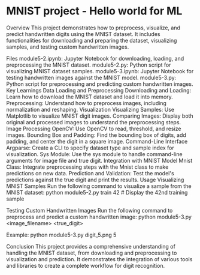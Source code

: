 # MNIST project - Hello world for ML
Overview
This project demonstrates how to preprocess, visualize, and predict handwritten digits using the MNIST dataset. It includes functionalities for downloading and preparing the dataset, visualizing samples, and testing custom handwritten images.

Files
module5-2.ipynb: Jupyter Notebook for downloading, loading, and preprocessing the MNIST dataset.
module5-2.py: Python script for visualizing MNIST dataset samples.
module5-3.ipynb: Jupyter Notebook for testing handwritten images against the MNIST model.
module5-3.py: Python script for preprocessing and predicting custom handwritten images.
Key Learnings
Data Loading and Preprocessing
Downloading and Loading: Learn how to download the MNIST dataset and load it into memory.
Preprocessing: Understand how to preprocess images, including normalization and reshaping.
Visualization
Visualizing Samples: Use Matplotlib to visualize MNIST digit images.
Comparing Images: Display both original and processed images to understand the preprocessing steps.
Image Processing
OpenCV: Use OpenCV to read, threshold, and resize images.
Bounding Box and Padding: Find the bounding box of digits, add padding, and center the digit in a square image.
Command-Line Interface
Argparse: Create a CLI to specify dataset type and sample index for visualization.
Sys Module: Use the sys module to handle command-line arguments for image file and true digit.
Integration with MNIST Model
Mnist Class: Integrate preprocessing steps with the Mnist class to make predictions on new data.
Prediction and Validation: Test the model's predictions against the true digit and print the results.
Usage
Visualizing MNIST Samples
Run the following command to visualize a sample from the MNIST dataset:
python module5-2.py train 42  # Display the 42nd training sample

Testing Custom Handwritten Images
Run the following command to preprocess and predict a custom handwritten image:
python module5-3.py <image_filename> <true_digit>

Example:
python module5-3.py digit_5.png 5

Conclusion
This project provides a comprehensive understanding of handling the MNIST dataset, from downloading and preprocessing to visualization and prediction. It demonstrates the integration of various tools and libraries to create a complete workflow for digit recognition.


